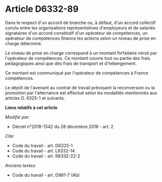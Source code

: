 # Article D6332-89

Dans le respect d'un accord de branche ou, à défaut, d'un accord collectif conclu entre les organisations représentatives
d'employeurs et de salariés signataires d'un accord constitutif d'un opérateur de compétences, un opérateur de compétences
finance les actions selon un niveau de prise en charge déterminé. 

Le niveau de prise en charge correspond à un montant forfaitaire versé par l'opérateur de compétences. Ce montant couvre tout
ou partie des frais pédagogiques ainsi que des frais de transport et d'hébergement. 

Ce montant est communiqué par l'opérateur de compétences à France compétences. 

Le dépôt de l'avenant au contrat de travail prévoyant la reconversion ou la promotion par l'alternance est effectué selon les
modalités mentionnés aux articles D. 6325-1 et suivants.

**Liens relatifs à cet article**

_Modifié par_:

  - Décret n°2018-1342 du 28 décembre 2018 - art. 2

_Cite_:

  - Code du travail - art. D6325-1
  - Code du travail - art. L6332-14
  - Code du travail - art. R6332-22-2

_Anciens textes_:

  - Code du travail - art. D981-7 (Ab)

